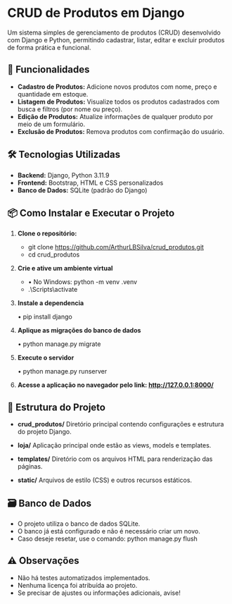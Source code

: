 # CRUD de Produtos em Django

Um sistema simples de gerenciamento de produtos (CRUD) desenvolvido com Django e Python, permitindo cadastrar, listar, editar e excluir produtos de forma prática e funcional.

## 🚀 Funcionalidades

- **Cadastro de Produtos:** Adicione novos produtos com nome, preço e quantidade em estoque.  
- **Listagem de Produtos:** Visualize todos os produtos cadastrados com busca e filtros (por nome ou preço).  
- **Edição de Produtos:** Atualize informações de qualquer produto por meio de um formulário.  
- **Exclusão de Produtos:** Remova produtos com confirmação do usuário.

## 🛠️ Tecnologias Utilizadas

- **Backend:** Django, Python 3.11.9  
- **Frontend:** Bootstrap, HTML e CSS personalizados  
- **Banco de Dados:** SQLite (padrão do Django)

## 📦 Como Instalar e Executar o Projeto

1. **Clone o repositório:**

   - git clone https://github.com/ArthurLBSilva/crud_produtos.git
   - cd crud_produtos
   
2. **Crie e ative um ambiente virtual**
   
    - • No Windows: python -m venv .venv
    - .\Scripts\activate

4. **Instale a dependencia**

   • pip install django

5. **Aplique as migrações do banco de dados**
   
   • python manage.py migrate

6. **Execute o servidor**
 
   • python manage.py runserver
   
7. **Acesse a aplicação no navegador pelo link: http://127.0.0.1:8000/**

## 📁 Estrutura do Projeto

- **crud_produtos/**
Diretório principal contendo configurações e estrutura do projeto Django. 

- **loja/**
Aplicação principal onde estão as views, models e templates.

- **templates/**
Diretório com os arquivos HTML para renderização das páginas.

- **static/**
Arquivos de estilo (CSS) e outros recursos estáticos.

## 🗃️ Banco de Dados 
   - O projeto utiliza o banco de dados SQLite. 
   - O banco já está configurado e não é necessário criar um novo. 
   - Caso deseje resetar, use o comando: python manage.py flush

## ⚠️ Observações 

 - Não há testes automatizados implementados. 
 - Nenhuma licença foi atribuída ao projeto. 
 - Se precisar de ajustes ou informações adicionais, avise!


